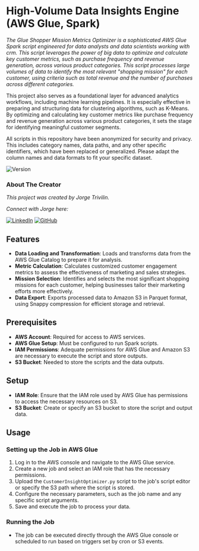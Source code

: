 # High-Volume Data Insights Engine (AWS Glue, Spark)

*The Glue Shopper Mission Metrics Optimizer is a sophisticated AWS Glue Spark script engineered for data analysts and data scientists working with crm. This script leverages the power of big data to optimize and calculate key customer metrics, such as purchase frequency and revenue generation, across various product categories. This script processes large volumes of data to identify the most relevant "shopping mission" for each customer, using criteria such as total revenue and the number of purchases across different categories.*

This project also serves as a foundational layer for advanced analytics workflows, including machine learning pipelines. It is especially effective in preparing and structuring data for clustering algorithms, such as K-Means. By optimizing and calculating key customer metrics like purchase frequency and revenue generation across various product categories, it sets the stage for identifying meaningful customer segments.

All scripts in this repository have been anonymized for security and privacy. This includes category names, data paths, and any other specific identifiers, which have been replaced or generalized. Please adapt the column names and data formats to fit your specific dataset.

![Version](https://img.shields.io/badge/version-1.0.0-blue)

### About The Creator

*This project was created by Jorge Trivilin.* 

*Connect with Jorge here:*

[![LinkedIn](https://img.shields.io/badge/LinkedIn-Jorge_Trivilin-blue?style=flat&logo=linkedin)](https://www.linkedin.com/in/jorgetrivilin/)
[![GitHub](https://img.shields.io/badge/GitHub-jorgetrivilin-lightgrey?style=flat&logo=github)](https://github.com/jorge-trivilin/)

## Features
- **Data Loading and Transformation**: Loads and transforms data from the AWS Glue Catalog to prepare it for analysis.
- **Metric Calculation**: Calculates customized customer engagement metrics to assess the effectiveness of marketing and sales strategies.
- **Mission Selection**: Identifies and selects the most significant shopping missions for each customer, helping businesses tailor their marketing efforts more effectively.
- **Data Export**: Exports processed data to Amazon S3 in Parquet format, using Snappy compression for efficient storage and retrieval.

## Prerequisites
- **AWS Account**: Required for access to AWS services.
- **AWS Glue Setup**: Must be configured to run Spark scripts.
- **IAM Permissions**: Adequate permissions for AWS Glue and Amazon S3 are necessary to execute the script and store outputs.
- **S3 Bucket**: Needed to store the scripts and the data outputs.

## Setup
- **IAM Role**: Ensure that the IAM role used by AWS Glue has permissions to access the necessary resources on S3.
- **S3 Bucket**: Create or specify an S3 bucket to store the script and output data.

## Usage
### Setting up the Job in AWS Glue
1. Log in to the AWS console and navigate to the AWS Glue service.
2. Create a new job and select an IAM role that has the necessary permissions.
3. Upload the `CustomerInsightOptimizer.py` script to the job's script editor or specify the S3 path where the script is stored.
4. Configure the necessary parameters, such as the job name and any specific script arguments.
5. Save and execute the job to process your data.

### Running the Job
- The job can be executed directly through the AWS Glue console or scheduled to run based on triggers set by cron or S3 events.
